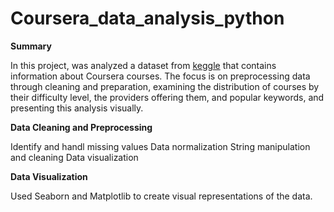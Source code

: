 # Coursera_data_analysis_python

**Summary**

In this project, was analyzed a dataset from [keggle](https://www.kaggle.com/datasets/elvinrustam/coursera-dataset) that contains information about Coursera courses. The focus is on preprocessing data through cleaning and preparation, examining the distribution of courses by their difficulty level, the providers offering them, and popular keywords, and presenting this analysis visually.

**Data Cleaning and Preprocessing**

Identify and handl missing values
Data normalization
String manipulation and cleaning
Data visualization

**Data Visualization**

Used Seaborn and Matplotlib to create visual representations of the data.


